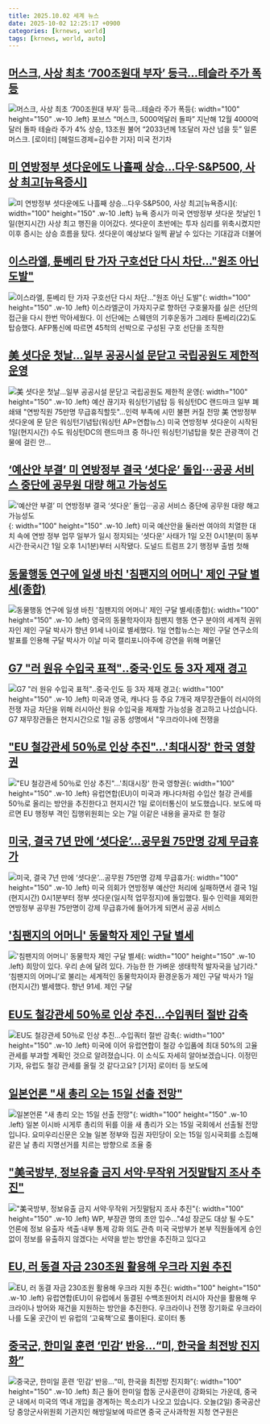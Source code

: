 ```yaml
---
title: 2025.10.02 세계 뉴스
date: 2025-10-02 12:25:17 +0900
categories: [krnews, world]
tags: [krnews, world, auto]
---
```

## [머스크, 사상 최초 ‘700조원대 부자’ 등극…테슬라 주가 폭등](https://n.news.naver.com/mnews/article/016/0002538232)

![머스크, 사상 최초 ‘700조원대 부자’ 등극…테슬라 주가 폭등](https://mimgnews.pstatic.net/image/origin/016/2025/10/02/2538232.jpg?type=nf220_150){: width="100" height="150" .w-10 .left}
포브스 “머스크, 5000억달러 돌파” 지난해 12월 4000억달러 돌파 테슬라 주가 4% 상승, 13조원 불어 “2033년께 1조달러 자산 넘을 듯” 일론 머스크. [로이터] [헤럴드경제=김수한 기자] 미국 전기차

## [미 연방정부 셧다운에도 나흘째 상승…다우·S&P500, 사상 최고[뉴욕증시]](https://n.news.naver.com/mnews/article/014/0005415677)

![미 연방정부 셧다운에도 나흘째 상승…다우·S&P500, 사상 최고[뉴욕증시]](https://mimgnews.pstatic.net/image/origin/014/2025/10/02/5415677.jpg?type=nf220_150){: width="100" height="150" .w-10 .left}
뉴욕 증시가 미국 연방정부 셧다운 첫날인 1일(현지시간) 사상 최고 행진을 이어갔다. 셧다운이 초반에는 투자 심리를 위축시켰지만 이후 증시는 상승 흐름을 탔다. 셧다운이 예상보다 일찍 끝날 수 있다는 기대감과 더불어

## [이스라엘, 툰베리 탄 가자 구호선단 다시 차단…"원조 아닌 도발"](https://n.news.naver.com/mnews/article/421/0008523104)

![이스라엘, 툰베리 탄 가자 구호선단 다시 차단…"원조 아닌 도발"](https://mimgnews.pstatic.net/image/origin/421/2025/10/02/8523104.jpg?type=nf220_150){: width="100" height="150" .w-10 .left}
이스라엘군이 가자지구로 향하던 구호물자를 실은 선단의 접근을 다시 한번 막아세웠다. 이 선단에는 스웨덴의 기후운동가 그레타 툰베리(22)도 탑승했다. AFP통신에 따르면 45척의 선박으로 구성된 구호 선단을 조직한

## [美 셧다운 첫날…일부 공공시설 문닫고 국립공원도 제한적 운영](https://n.news.naver.com/mnews/article/001/0015662754)

![美 셧다운 첫날…일부 공공시설 문닫고 국립공원도 제한적 운영](https://mimgnews.pstatic.net/image/origin/001/2025/10/02/15662754.jpg?type=nf220_150){: width="100" height="150" .w-10 .left}
예산 끊기자 워싱턴기념탑 등 워싱턴DC 랜드마크 일부 폐쇄돼 "연방직원 75만명 무급휴직할듯"…인력 부족에 시민 불편 커질 전망 美 연방정부 셧다운에 문 닫은 워싱턴기념탑(워싱턴 AP=연합뉴스) 미국 연방정부 셧다운이 시작된 1일(현지시간) 수도 워싱턴DC의 랜드마크 중 하나인 워싱턴기념탑을 찾은 관광객이 건물에 걸린 안...

## [‘예산안 부결’ 미 연방정부 결국 ‘셧다운’ 돌입···공공 서비스 중단에 공무원 대량 해고 가능성도](https://n.news.naver.com/mnews/article/032/0003400123)

![‘예산안 부결’ 미 연방정부 결국 ‘셧다운’ 돌입···공공 서비스 중단에 공무원 대량 해고 가능성도](https://mimgnews.pstatic.net/image/origin/032/2025/10/01/3400123.jpg?type=nf220_150){: width="100" height="150" .w-10 .left}
미국 예산안을 둘러싼 여야의 치열한 대치 속에 연방 정부 업무 일부가 일시 정지되는 ‘셧다운’ 사태가 1일 오전 0시1분(미 동부시간·한국시간 1일 오후 1시1분)부터 시작됐다. 도널드 트럼프 2기 행정부 출범 첫해

## [동물행동 연구에 일생 바친 '침팬지의 어머니' 제인 구달 별세(종합)](https://n.news.naver.com/mnews/article/277/0005661170)

![동물행동 연구에 일생 바친 '침팬지의 어머니' 제인 구달 별세(종합)](https://mimgnews.pstatic.net/image/origin/277/2025/10/02/5661170.jpg?type=nf220_150){: width="100" height="150" .w-10 .left}
영국의 동물학자이자 침팬지 행동 연구 분야의 세계적 권위자인 제인 구달 박사가 향년 91세 나이로 별세했다. 1일 연합뉴스는 제인 구달 연구소의 발표를 인용해 구달 박사가 이날 미국 캘리포니아주에 강연을 위해 머물던

## [G7 "러 원유 수입국 표적"‥중국·인도 등 3자 제재 경고](https://n.news.naver.com/mnews/article/214/0001453100)

![G7 "러 원유 수입국 표적"‥중국·인도 등 3자 제재 경고](https://mimgnews.pstatic.net/image/origin/214/2025/10/02/1453100.jpg?type=nf220_150){: width="100" height="150" .w-10 .left}
미국과 영국, 캐나다 등 주요 7개국 재무장관들이 러시아의 전쟁 자금 차단을 위해 러시아산 원유 수입국을 제재할 가능성을 경고하고 나섰습니다. G7 재무장관들은 현지시간으로 1일 공동 성명에서 "우크라이나에 전쟁을

## ["EU 철강관세 50％로 인상 추진"…'최대시장' 한국 영향권](https://n.news.naver.com/mnews/article/422/0000787486)

!["EU 철강관세 50％로 인상 추진"…'최대시장' 한국 영향권](https://mimgnews.pstatic.net/image/origin/422/2025/10/02/787486.jpg?type=nf220_150){: width="100" height="150" .w-10 .left}
유럽연합(EU)이 미국과 캐나다처럼 수입산 철강 관세를 50％로 올리는 방안을 추진한다고 현지시간 1일 로이터통신이 보도했습니다. 보도에 따르면 EU 행정부 격인 집행위원회는 오는 7일 이같은 내용을 골자로 한 철강

## [미국, 결국 7년 만에 ‘셧다운’…공무원 75만명 강제 무급휴가](https://n.news.naver.com/mnews/article/032/0003400254)

![미국, 결국 7년 만에 ‘셧다운’…공무원 75만명 강제 무급휴가](https://mimgnews.pstatic.net/image/origin/032/2025/10/01/3400254.jpg?type=nf220_150){: width="100" height="150" .w-10 .left}
미국 의회가 연방정부 예산안 처리에 실패하면서 결국 1일(현지시간) 0시1분부터 정부 셧다운(일시적 업무정지)에 돌입했다. 필수 인력을 제외한 연방정부 공무원 75만명이 강제 무급휴가에 들어가게 되면서 공공 서비스

## ['침팬지의 어머니' 동물학자 제인 구달 별세](https://n.news.naver.com/mnews/article/666/0000084688)

!['침팬지의 어머니' 동물학자 제인 구달 별세](https://mimgnews.pstatic.net/image/origin/666/2025/10/02/84688.jpg?type=nf220_150){: width="100" height="150" .w-10 .left}
희망이 있다. 우리 손에 달려 있다. 가능한 한 가벼운 생태학적 발자국을 남기라." ‘침팬지의 어머니’로 불리는 세계적인 동물학자이자 환경운동가 제인 구달 박사가 1일(현지시간) 별세했다. 향년 91세. 제인 구달

## [EU도 철강관세 50％로 인상 추진…수입쿼터 절반 감축](https://n.news.naver.com/mnews/article/374/0000466984)

![EU도 철강관세 50％로 인상 추진…수입쿼터 절반 감축](https://mimgnews.pstatic.net/image/origin/374/2025/10/02/466984.jpg?type=nf220_150){: width="100" height="150" .w-10 .left}
미국에 이어 유럽연합이 철강 수입품에 최대 50%의 고율 관세를 부과할 계획인 것으로 알려졌습니다. 이 소식도 자세히 알아보겠습니다. 이정민 기자, 유럽도 철강 관세를 올릴 것 같다고요? [기자] 로이터 등 보도에

## [일본언론 "새 총리 오는 15일 선출 전망"](https://n.news.naver.com/mnews/article/214/0001453109)

![일본언론 "새 총리 오는 15일 선출 전망"](https://mimgnews.pstatic.net/image/origin/214/2025/10/02/1453109.jpg?type=nf220_150){: width="100" height="150" .w-10 .left}
일본 이시바 시게루 총리의 뒤를 이을 새 총리가 오는 15일 국회에서 선출될 전망입니다. 요미우리신문은 오늘 일본 정부와 집권 자민당이 오는 15일 임시국회를 소집해 같은 날 총리 지명선거를 치르는 방향으로 조율 중

## ["美국방부, 정보유출 금지 서약·무작위 거짓말탐지 조사 추진"](https://n.news.naver.com/mnews/article/001/0015663666)

!["美국방부, 정보유출 금지 서약·무작위 거짓말탐지 조사 추진"](https://mimgnews.pstatic.net/image/origin/001/2025/10/02/15663666.jpg?type=nf220_150){: width="100" height="150" .w-10 .left}
WP, 부장관 명의 초안 입수…"4성 장군도 대상 될 수도" 언론에 정보 유출자 색출·내부 통제 강화 의도 관측 미국 국방부가 본부 직원들에게 승인 없이 정보를 유출하지 않겠다는 서약을 받는 방안을 추진하고 있다고

## [EU, 러 동결 자금 230조원 활용해 우크라 지원 추진](https://n.news.naver.com/mnews/article/028/0002769280)

![EU, 러 동결 자금 230조원 활용해 우크라 지원 추진](https://mimgnews.pstatic.net/image/origin/028/2025/10/01/2769280.jpg?type=nf220_150){: width="100" height="150" .w-10 .left}
유럽연합(EU)이 유럽에서 동결된 수백조원어치 러시아 자산을 활용해 우크라이나 방어와 재건을 지원하는 방안을 추진한다. 우크라이나 전쟁 장기화로 우크라이나를 도울 곳간이 빈 유럽의 ‘고육책’으로 풀이된다. 로이터 통

## [중국군, 한미일 훈련 ‘민감’ 반응…“미, 한국을 최전방 진지화”](https://n.news.naver.com/mnews/article/056/0012041201)

![중국군, 한미일 훈련 ‘민감’ 반응…“미, 한국을 최전방 진지화”](https://mimgnews.pstatic.net/image/origin/056/2025/10/02/12041201.jpg?type=nf220_150){: width="100" height="150" .w-10 .left}
최근 들어 한미일 합동 군사훈련이 강화되는 가운데, 중국군 내에서 미국의 역내 개입을 경계하는 목소리가 나오고 있습니다. 오늘(2일) 중국공산당 중앙군사위원회 기관지인 해방일보에 따르면 중국 군사과학원 지청 연구원은

